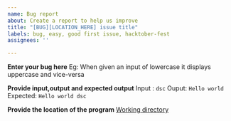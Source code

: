 ```yaml
---
name: Bug report
about: Create a report to help us improve
title: "[BUG][LOCATION_HERE] issue title"
labels: bug, easy, good first issue, hacktober-fest
assignees: ''

---
```


**Enter your bug here**
Eg: When given an input of lowercase it displays uppercase and vice-versa

**Provide input,output and expected output**
Input : `dsc`
Ouput: `Hello world`
Expected: `Hello world dsc`

**Provide the location of the program**
[Working directory](https://github.com/dscmbcet/hacktoberfest-2021/tree/main/Language/c%2B%2B/Program%202)

